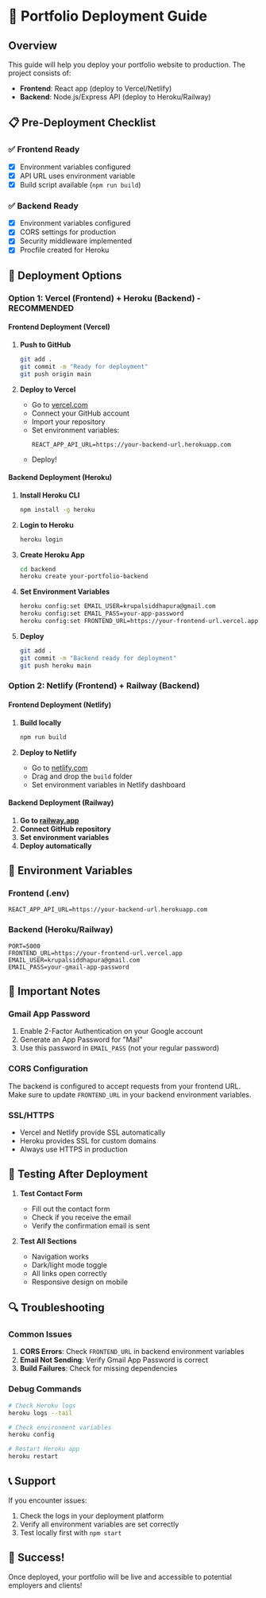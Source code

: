 # 🚀 Portfolio Deployment Guide

## Overview
This guide will help you deploy your portfolio website to production. The project consists of:
- **Frontend**: React app (deploy to Vercel/Netlify)
- **Backend**: Node.js/Express API (deploy to Heroku/Railway)

## 📋 Pre-Deployment Checklist

### ✅ Frontend Ready
- [x] Environment variables configured
- [x] API URL uses environment variable
- [x] Build script available (`npm run build`)

### ✅ Backend Ready
- [x] Environment variables configured
- [x] CORS settings for production
- [x] Security middleware implemented
- [x] Procfile created for Heroku

## 🎯 Deployment Options

### Option 1: Vercel (Frontend) + Heroku (Backend) - RECOMMENDED

#### Frontend Deployment (Vercel)
1. **Push to GitHub**
   ```bash
   git add .
   git commit -m "Ready for deployment"
   git push origin main
   ```

2. **Deploy to Vercel**
   - Go to [vercel.com](https://vercel.com)
   - Connect your GitHub account
   - Import your repository
   - Set environment variables:
     ```
     REACT_APP_API_URL=https://your-backend-url.herokuapp.com
     ```
   - Deploy!

#### Backend Deployment (Heroku)
1. **Install Heroku CLI**
   ```bash
   npm install -g heroku
   ```

2. **Login to Heroku**
   ```bash
   heroku login
   ```

3. **Create Heroku App**
   ```bash
   cd backend
   heroku create your-portfolio-backend
   ```

4. **Set Environment Variables**
   ```bash
   heroku config:set EMAIL_USER=krupalsiddhapura@gmail.com
   heroku config:set EMAIL_PASS=your-app-password
   heroku config:set FRONTEND_URL=https://your-frontend-url.vercel.app
   ```

5. **Deploy**
   ```bash
   git add .
   git commit -m "Backend ready for deployment"
   git push heroku main
   ```

### Option 2: Netlify (Frontend) + Railway (Backend)

#### Frontend Deployment (Netlify)
1. **Build locally**
   ```bash
   npm run build
   ```

2. **Deploy to Netlify**
   - Go to [netlify.com](https://netlify.com)
   - Drag and drop the `build` folder
   - Set environment variables in Netlify dashboard

#### Backend Deployment (Railway)
1. **Go to [railway.app](https://railway.app)**
2. **Connect GitHub repository**
3. **Set environment variables**
4. **Deploy automatically**

## 🔧 Environment Variables

### Frontend (.env)
```
REACT_APP_API_URL=https://your-backend-url.herokuapp.com
```

### Backend (Heroku/Railway)
```
PORT=5000
FRONTEND_URL=https://your-frontend-url.vercel.app
EMAIL_USER=krupalsiddhapura@gmail.com
EMAIL_PASS=your-gmail-app-password
```

## 🚨 Important Notes

### Gmail App Password
1. Enable 2-Factor Authentication on your Google account
2. Generate an App Password for "Mail"
3. Use this password in `EMAIL_PASS` (not your regular password)

### CORS Configuration
The backend is configured to accept requests from your frontend URL. Make sure to update `FRONTEND_URL` in your backend environment variables.

### SSL/HTTPS
- Vercel and Netlify provide SSL automatically
- Heroku provides SSL for custom domains
- Always use HTTPS in production

## 🧪 Testing After Deployment

1. **Test Contact Form**
   - Fill out the contact form
   - Check if you receive the email
   - Verify the confirmation email is sent

2. **Test All Sections**
   - Navigation works
   - Dark/light mode toggle
   - All links open correctly
   - Responsive design on mobile

## 🔍 Troubleshooting

### Common Issues
1. **CORS Errors**: Check `FRONTEND_URL` in backend environment variables
2. **Email Not Sending**: Verify Gmail App Password is correct
3. **Build Failures**: Check for missing dependencies

### Debug Commands
```bash
# Check Heroku logs
heroku logs --tail

# Check environment variables
heroku config

# Restart Heroku app
heroku restart
```

## 📞 Support
If you encounter issues:
1. Check the logs in your deployment platform
2. Verify all environment variables are set correctly
3. Test locally first with `npm start`

## 🎉 Success!
Once deployed, your portfolio will be live and accessible to potential employers and clients! 